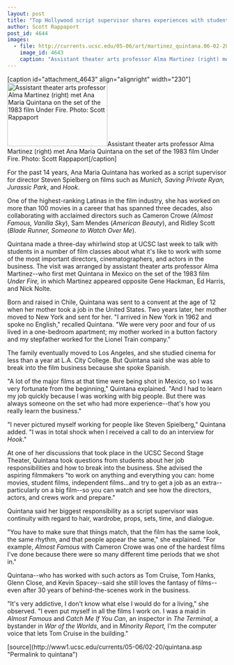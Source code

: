 ```yaml
---
layout: post
title: "Top Hollywood script supervisor shares experiences with students"
author: Scott Rappaport
post_id: 4644
images:
  - file: http://currents.ucsc.edu/05-06/art/martinez_quintana.06-02-20.jpg
    image_id: 4643
    caption: "Assistant theater arts professor Alma Martinez (right) met Ana Maria Quintana on the set of the 1983 film Under Fire. Photo: Scott Rappaport"
---
```


[caption id="attachment_4643" align="alignright" width="230"]<a href="http://localhost/mysite/wp-content/uploads/2006/02/martinez_quintana.06-02-20.jpg"><img class="size-full wp-image-4643" src="http://localhost/mysite/wp-content/uploads/2006/02/martinez_quintana.06-02-20.jpg" alt="Assistant theater arts professor Alma Martinez (right) met Ana Maria Quintana on the set of the 1983 film Under Fire. Photo: Scott Rappaport" width="230" height="145" /></a>Assistant theater arts professor Alma Martinez (right) met Ana Maria Quintana on the set of the 1983 film Under Fire. Photo: Scott Rappaport[/caption]
<a name="content" id="content"></a>
<p>
  For the past 14 years, Ana Maria Quintana has worked as a script supervisor for director Steven Spielberg on films such as <i>Munich, Saving Private Ryan, Jurassic Park</i>, and <i>Hook</i>.
</p>
<p>
  One of the highest-ranking Latinas in the film industry, she has worked on more than 100 movies in a career that has spanned three decades, also collaborating with acclaimed directors such as Cameron Crowe <i>(Almost Famous, Vanilla Sky</i>), Sam Mendes (<i>American Beauty</i>), and Ridley Scott (<i>Blade Runner, Someone to Watch Over Me</i>).
</p>
<p>
  Quintana made a three-day whirlwind stop at UCSC last week to talk with students in a number of film classes about what it's like to work with some of the most important directors, cinematographers, and actors in the business. The visit was arranged by assistant theater arts professor Alma Martinez--who first met Quintana in Mexico on the set of the 1983 film <i>Under Fire,</i> in which Martinez appeared opposite Gene Hackman, Ed Harris, and Nick Nolte.
</p>
<p>
  Born and raised in Chile, Quintana was sent to a convent at the age of 12 when her mother took a job in the United States. Two years later, her mother moved to New York and sent for her. "I arrived in New York in 1962 and spoke no English," recalled Quintana. "We were very poor and four of us lived in a one-bedroom apartment; my mother worked in a button factory and my stepfather worked for the Lionel Train company."
</p>
<p>
  The family eventually moved to Los Angeles, and she studied cinema for less than a year at L.A. City College. But Quintana said she was able to break into the film business because she spoke Spanish.
</p>
<p>
  "A lot of the major films at that time were being shot in Mexico, so I was very fortunate from the beginning," Quintana explained. "And I had to learn my job quickly because I was working with big people. But there was always someone on the set who had more experience--that's how you really learn the business."
</p>
<p>
  "I never pictured myself working for people like Steven Spielberg," Quintana added. "I was in total shock when I received a call to do an interview for <i>Hook</i>."
</p>
<p>
  At one of her discussions that took place in the UCSC Second Stage Theater, Quintana took questions from students about her job responsibilities and how to break into the business. She advised the aspiring filmmakers "to work on anything and everything you can: home movies, student films, independent films...and try to get a job as an extra--particularly on a big film--so you can watch and see how the directors, actors, and crews work and prepare."
</p>
<p>
  Quintana said her biggest responsibility as a script supervisor was continuity with regard to hair, wardrobe, props, sets, time, and dialogue.
</p>
<p>
  "You have to make sure that things match, that the film has the same look, the same rhythm, and that people appear the same," she explained. "For example, <i>Almost Famous</i> with Cameron Crowe was one of the hardest films I've done because there were so many different time periods that we shot in."
</p>
<p>
  Quintana--who has worked with such actors as Tom Cruise, Tom Hanks, Glenn Close, and Kevin Spacey--said she still loves the fantasy of films--even after 30 years of behind-the-scenes work in the business.
</p>
<p>
  "It's very addictive, I don't know what else I would do for a living," she observed. "I even put myself in all the films I work on. I was a maid in <i>Almost Famous</i> and <i>Catch Me If You Can</i>, an inspector in <i>The Terminal</i>, a bystander in <i>War of the Worlds</i>, and in <i>Minority Report,</i> I'm the computer voice that lets Tom Cruise in the building."
</p>
[source](http://www1.ucsc.edu/currents/05-06/02-20/quintana.asp "Permalink to quintana")
